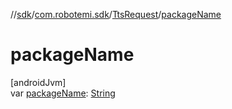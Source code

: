 //[sdk](../../../index.md)/[com.robotemi.sdk](../index.md)/[TtsRequest](index.md)/[packageName](package-name.md)

# packageName

[androidJvm]\
var [packageName](package-name.md): [String](https://kotlinlang.org/api/latest/jvm/stdlib/kotlin/-string/index.html)
